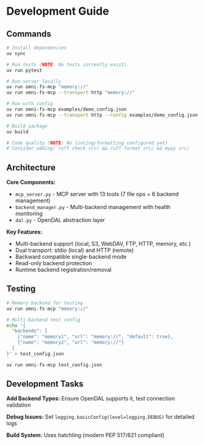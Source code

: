 # Development Guide

## Commands

```bash
# Install dependencies
uv sync

# Run tests (NOTE: No tests currently exist)
uv run pytest

# Run server locally
uv run omni-fs-mcp "memory://"
uv run omni-fs-mcp --transport http "memory://"

# Run with config
uv run omni-fs-mcp examples/demo_config.json
uv run omni-fs-mcp --transport http --config examples/demo_config.json --port 8080

# Build package
uv build

# Code quality (NOTE: No linting/formatting configured yet)
# Consider adding: ruff check src/ && ruff format src/ && mypy src/
```

## Architecture

**Core Components:**
- `mcp_server.py` - MCP server with 13 tools (7 file ops + 6 backend management)
- `backend_manager.py` - Multi-backend management with health monitoring
- `dal.py` - OpenDAL abstraction layer

**Key Features:**
- Multi-backend support (local, S3, WebDAV, FTP, HTTP, memory, etc.)
- Dual transport: stdio (local) and HTTP (remote)
- Backward compatible single-backend mode
- Read-only backend protection
- Runtime backend registration/removal

## Testing

```bash
# Memory backend for testing
uv run omni-fs-mcp "memory://"

# Multi-backend test config
echo '{
  "backends": [
    {"name": "memory1", "url": "memory://", "default": true},
    {"name": "memory2", "url": "memory://"}
  ]
}' > test_config.json

uv run omni-fs-mcp test_config.json
```

## Development Tasks

**Add Backend Types:** Ensure OpenDAL supports it, test connection validation

**Debug Issues:** Set `logging.basicConfig(level=logging.DEBUG)` for detailed logs

**Build System:** Uses hatchling (modern PEP 517/621 compliant)
